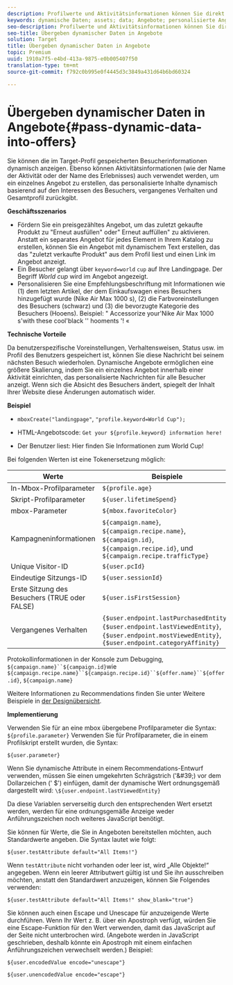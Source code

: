```yaml
---
description: Profilwerte und Aktivitätsinformationen können Sie direkt in einem HTML- oder JSON-Angebot anzeigen.
keywords: dynamische Daten; assets; data; Angebote; personalisierte Angebote; persönliche Angebote; Token ersetzen
seo-description: Profilwerte und Aktivitätsinformationen können Sie direkt in einem HTML- oder JSON-Angebot anzeigen.
seo-title: Übergeben dynamischer Daten in Angebote
solution: Target
title: Übergeben dynamischer Daten in Angebote
topic: Premium
uuid: 1910a7f5-e4bd-413a-9875-e0b005407f50
translation-type: tm+mt
source-git-commit: f792c0b995e0f4445d3c3849a431d64b6bd60324

---
```



# Übergeben dynamischer Daten in Angebote{#pass-dynamic-data-into-offers}

Sie können die im Target-Profil gespeicherten Besucherinformationen dynamisch anzeigen. Ebenso können Aktivitätsinformationen (wie der Name der Aktivität oder der Name des Erlebnisses) auch verwendet werden, um ein einzelnes Angebot zu erstellen, das personalisierte Inhalte dynamisch basierend auf den Interessen des Besuchers, vergangenes Verhalten und Gesamtprofil zurückgibt.

**Geschäftsszenarios**

* Fördern Sie ein preisgezähltes Angebot, um das zuletzt gekaufte Produkt zu &quot;Erneut ausfüllen&quot; oder&quot; Erneut auffüllen&quot; zu aktivieren. Anstatt ein separates Angebot für jedes Element in Ihrem Katalog zu erstellen, können Sie ein Angebot mit dynamischem Text erstellen, das das &quot;zuletzt verkaufte Produkt&quot; aus dem Profil liest und einen Link im Angebot anzeigt.
* Ein Besucher gelangt über `keyword=world` `cup` auf Ihre Landingpage. Der Begriff *World cup* wird im Angebot angezeigt.
* Personalisieren Sie eine Empfehlungsbeschriftung mit Informationen wie (1) dem letzten Artikel, der dem Einkaufswagen eines Besuchers hinzugefügt wurde (Nike Air Max 1000 s), (2) die Farbvoreinstellungen des Besuchers (schwarz) und (3) die bevorzugte Kategorie des Besuchers (Hooens). Beispiel: &quot; Accessorize your&#39;Nike Air Max 1000 s&#39;with these cool&#39;black &#39;&#39; hooments &#39;! «


**Technische Vorteile**

Da benutzerspezifische Voreinstellungen, Verhaltensweisen, Status usw. im Profil des Benutzers gespeichert ist, können Sie diese Nachricht bei seinem nächsten Besuch wiederholen. Dynamische Angebote ermöglichen eine größere Skalierung, indem Sie ein einzelnes Angebot innerhalb einer Aktivität einrichten, das personalisierte Nachrichten für alle Besucher anzeigt. Wenn sich die Absicht des Besuchers ändert, spiegelt der Inhalt Ihrer Website diese Änderungen automatisch wider.

**Beispiel**

* `mboxCreate("landingpage"`, `"profile.keyword=World Cup");`

* HTML-Angebotscode: `Get your ${profile.keyword} information here!`
* Der Benutzer liest: Hier finden Sie Informationen zum World Cup!

Bei folgenden Werten ist eine Tokenersetzung möglich:

| Werte | Beispiele |
|--- |--- |
| In-Mbox-Profilparameter | `${profile.age}` |
| Skript-Profilparameter | `${user.lifetimeSpend}` |
| mbox-Parameter | `${mbox.favoriteColor}` |
| Kampagneninformationen | `${campaign.name}`, `${campaign.recipe.name}`, `${campaign.id}`, `${campaign.recipe.id}`, und `${campaign.recipe.trafficType}` |
| Unique Visitor-ID | `${user.pcId}` |
| Eindeutige Sitzungs-ID | `${user.sessionId}` |
| Erste Sitzung des Besuchers (TRUE oder FALSE) | `${user.isFirstSession}` |
| Vergangenes Verhalten | `{$user.endpoint.lastPurchasedEntity}`, `{$user.endpoint.lastViewedEntity}`, `{$user.endpoint.mostViewedEntity}`, `{$user.endpoint.categoryAffinity}` |

Protokollinformationen in der Konsole zum Debugging, `${campaign.name}``${campaign.id}`wie `${campaign.recipe.name}``${campaign.recipe.id}``${offer.name}``${offer.id}`, `${campaign.name}`

Weitere Informationen zu Recommendations finden Sie unter Weitere Beispiele in [der Designübersicht](/help/c-recommendations/c-design-overview/design-overview.md).

**Implementierung**

Verwenden Sie für an eine mbox übergebene Profilparameter die Syntax: `${profile.parameter}` Verwenden Sie für Profilparameter, die in einem Profilskript erstellt wurden, die Syntax:

`${user.parameter}`

Wenn Sie dynamische Attribute in einem Recommendations-Entwurf verwenden, müssen Sie einen umgekehrten Schrägstrich (&#39;\&#39;) vor dem Dollarzeichen (&#39; $&#39;) einfügen, damit der dynamische Wert ordnungsgemäß dargestellt wird: `\${user.endpoint.lastViewedEntity}`

Da diese Variablen serverseitig durch den entsprechenden Wert ersetzt werden, werden für eine ordnungsgemäße Anzeige weder Anführungszeichen noch weiteres JavaScript benötigt.

Sie können für Werte, die Sie in Angeboten bereitstellen möchten, auch Standardwerte angeben. Die Syntax lautet wie folgt:

`${user.testAttribute default="All Items!"}`

Wenn `testAttribute` nicht vorhanden oder leer ist, wird „Alle Objekte!“ angegeben. Wenn ein leerer Attributwert gültig ist und Sie ihn ausschreiben möchten, anstatt den Standardwert anzuzeigen, können Sie Folgendes verwenden:

`${user.testAttribute default="All Items!" show_blank="true"}`

Sie können auch einen Escape und Unescape für anzuzeigende Werte durchführen. Wenn Ihr Wert z. B. über ein Apostroph verfügt, würden Sie eine Escape-Funktion für den Wert verwenden, damit das JavaScript auf der Seite nicht unterbrochen wird. (Angebote werden in JavaScript geschrieben, deshalb könnte ein Apostroph mit einem einfachen Anführungszeichen verwechselt werden.) Beispiel:

`${user.encodedValue encode="unescape"}`

`${user.unencodedValue encode="escape"}`